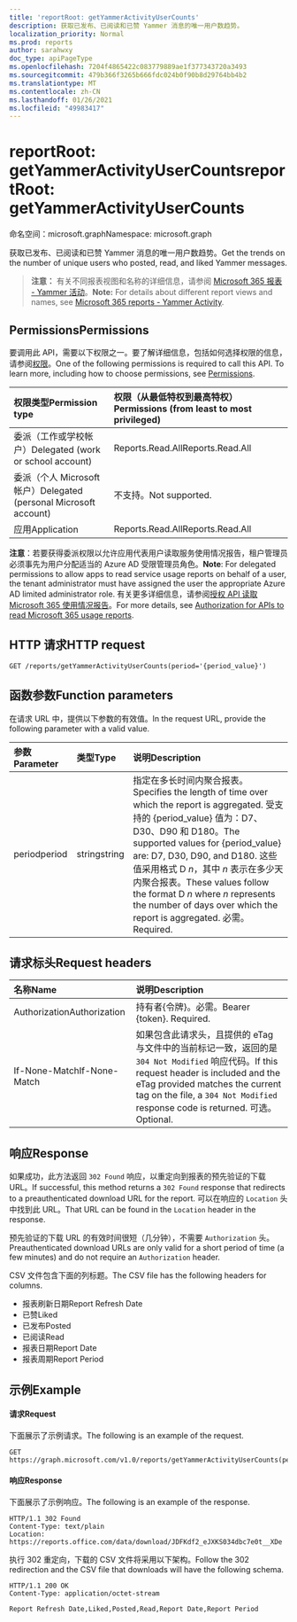 ```yaml
---
title: 'reportRoot: getYammerActivityUserCounts'
description: 获取已发布、已阅读和已赞 Yammer 消息的唯一用户数趋势。
localization_priority: Normal
ms.prod: reports
author: sarahwxy
doc_type: apiPageType
ms.openlocfilehash: 7204f4865422c083779889ae1f377343720a3493
ms.sourcegitcommit: 479b366f3265b666fdc024b0f90b8d29764bb4b2
ms.translationtype: MT
ms.contentlocale: zh-CN
ms.lasthandoff: 01/26/2021
ms.locfileid: "49983417"
---
```

# <a name="reportroot-getyammeractivityusercounts"></a><span data-ttu-id="a2fad-103">reportRoot: getYammerActivityUserCounts</span><span class="sxs-lookup"><span data-stu-id="a2fad-103">reportRoot: getYammerActivityUserCounts</span></span>

<span data-ttu-id="a2fad-104">命名空间：microsoft.graph</span><span class="sxs-lookup"><span data-stu-id="a2fad-104">Namespace: microsoft.graph</span></span>

<span data-ttu-id="a2fad-105">获取已发布、已阅读和已赞 Yammer 消息的唯一用户数趋势。</span><span class="sxs-lookup"><span data-stu-id="a2fad-105">Get the trends on the number of unique users who posted, read, and liked Yammer messages.</span></span>

> <span data-ttu-id="a2fad-106">**注意：** 有关不同报表视图和名称的详细信息，请参阅 [Microsoft 365 报表 - Yammer 活动](https://support.office.com/client/Yammer-activity-c7c9f938-5b8e-4d52-b1a2-c7c32cb2312a)。</span><span class="sxs-lookup"><span data-stu-id="a2fad-106">**Note:** For details about different report views and names, see [Microsoft 365 reports - Yammer Activity](https://support.office.com/client/Yammer-activity-c7c9f938-5b8e-4d52-b1a2-c7c32cb2312a).</span></span>

## <a name="permissions"></a><span data-ttu-id="a2fad-107">Permissions</span><span class="sxs-lookup"><span data-stu-id="a2fad-107">Permissions</span></span>

<span data-ttu-id="a2fad-p101">要调用此 API，需要以下权限之一。要了解详细信息，包括如何选择权限的信息，请参阅[权限](/graph/permissions-reference)。</span><span class="sxs-lookup"><span data-stu-id="a2fad-p101">One of the following permissions is required to call this API. To learn more, including how to choose permissions, see [Permissions](/graph/permissions-reference).</span></span>

| <span data-ttu-id="a2fad-110">权限类型</span><span class="sxs-lookup"><span data-stu-id="a2fad-110">Permission type</span></span>                        | <span data-ttu-id="a2fad-111">权限（从最低特权到最高特权）</span><span class="sxs-lookup"><span data-stu-id="a2fad-111">Permissions (from least to most privileged)</span></span> |
| :------------------------------------- | :--------------------------------------- |
| <span data-ttu-id="a2fad-112">委派（工作或学校帐户）</span><span class="sxs-lookup"><span data-stu-id="a2fad-112">Delegated (work or school account)</span></span>     | <span data-ttu-id="a2fad-113">Reports.Read.All</span><span class="sxs-lookup"><span data-stu-id="a2fad-113">Reports.Read.All</span></span>                         |
| <span data-ttu-id="a2fad-114">委派（个人 Microsoft 帐户）</span><span class="sxs-lookup"><span data-stu-id="a2fad-114">Delegated (personal Microsoft account)</span></span> | <span data-ttu-id="a2fad-115">不支持。</span><span class="sxs-lookup"><span data-stu-id="a2fad-115">Not supported.</span></span>                           |
| <span data-ttu-id="a2fad-116">应用</span><span class="sxs-lookup"><span data-stu-id="a2fad-116">Application</span></span>                            | <span data-ttu-id="a2fad-117">Reports.Read.All</span><span class="sxs-lookup"><span data-stu-id="a2fad-117">Reports.Read.All</span></span>                         |

<span data-ttu-id="a2fad-118">**注意**：若要获得委派权限以允许应用代表用户读取服务使用情况报告，租户管理员必须事先为用户分配适当的 Azure AD 受限管理员角色。</span><span class="sxs-lookup"><span data-stu-id="a2fad-118">**Note**: For delegated permissions to allow apps to read service usage reports on behalf of a user, the tenant administrator must have assigned the user the appropriate Azure AD limited administrator role.</span></span> <span data-ttu-id="a2fad-119">有关更多详细信息，请参阅[授权 API 读取 Microsoft 365 使用情况报告](/graph/reportroot-authorization)。</span><span class="sxs-lookup"><span data-stu-id="a2fad-119">For more details, see [Authorization for APIs to read Microsoft 365 usage reports](/graph/reportroot-authorization).</span></span>

## <a name="http-request"></a><span data-ttu-id="a2fad-120">HTTP 请求</span><span class="sxs-lookup"><span data-stu-id="a2fad-120">HTTP request</span></span>


<!-- { "blockType": "ignored" } --> 

```http
GET /reports/getYammerActivityUserCounts(period='{period_value}')
```

## <a name="function-parameters"></a><span data-ttu-id="a2fad-121">函数参数</span><span class="sxs-lookup"><span data-stu-id="a2fad-121">Function parameters</span></span>

<span data-ttu-id="a2fad-122">在请求 URL 中，提供以下参数的有效值。</span><span class="sxs-lookup"><span data-stu-id="a2fad-122">In the request URL, provide the following parameter with a valid value.</span></span>

| <span data-ttu-id="a2fad-123">参数</span><span class="sxs-lookup"><span data-stu-id="a2fad-123">Parameter</span></span> | <span data-ttu-id="a2fad-124">类型</span><span class="sxs-lookup"><span data-stu-id="a2fad-124">Type</span></span>   | <span data-ttu-id="a2fad-125">说明</span><span class="sxs-lookup"><span data-stu-id="a2fad-125">Description</span></span>                              |
| :-------- | :----- | :--------------------------------------- |
| <span data-ttu-id="a2fad-126">period</span><span class="sxs-lookup"><span data-stu-id="a2fad-126">period</span></span>    | <span data-ttu-id="a2fad-127">string</span><span class="sxs-lookup"><span data-stu-id="a2fad-127">string</span></span> | <span data-ttu-id="a2fad-128">指定在多长时间内聚合报表。</span><span class="sxs-lookup"><span data-stu-id="a2fad-128">Specifies the length of time over which the report is aggregated.</span></span> <span data-ttu-id="a2fad-129">受支持的 {period_value} 值为：D7、D30、D90 和 D180。</span><span class="sxs-lookup"><span data-stu-id="a2fad-129">The supported values for {period_value} are: D7, D30, D90, and D180.</span></span> <span data-ttu-id="a2fad-130">这些值采用格式 D *n*，其中 *n* 表示在多少天内聚合报表。</span><span class="sxs-lookup"><span data-stu-id="a2fad-130">These values follow the format D *n* where *n* represents the number of days over which the report is aggregated.</span></span> <span data-ttu-id="a2fad-131">必需。</span><span class="sxs-lookup"><span data-stu-id="a2fad-131">Required.</span></span> |

## <a name="request-headers"></a><span data-ttu-id="a2fad-132">请求标头</span><span class="sxs-lookup"><span data-stu-id="a2fad-132">Request headers</span></span>

| <span data-ttu-id="a2fad-133">名称</span><span class="sxs-lookup"><span data-stu-id="a2fad-133">Name</span></span>          | <span data-ttu-id="a2fad-134">说明</span><span class="sxs-lookup"><span data-stu-id="a2fad-134">Description</span></span>                              |
| :------------ | :--------------------------------------- |
| <span data-ttu-id="a2fad-135">Authorization</span><span class="sxs-lookup"><span data-stu-id="a2fad-135">Authorization</span></span> | <span data-ttu-id="a2fad-p104">持有者{令牌}。必需。</span><span class="sxs-lookup"><span data-stu-id="a2fad-p104">Bearer {token}. Required.</span></span>                |
| <span data-ttu-id="a2fad-138">If-None-Match</span><span class="sxs-lookup"><span data-stu-id="a2fad-138">If-None-Match</span></span> | <span data-ttu-id="a2fad-139">如果包含此请求头，且提供的 eTag 与文件中的当前标记一致，返回的是 `304 Not Modified` 响应代码。</span><span class="sxs-lookup"><span data-stu-id="a2fad-139">If this request header is included and the eTag provided matches the current tag on the file, a `304 Not Modified` response code is returned.</span></span> <span data-ttu-id="a2fad-140">可选。</span><span class="sxs-lookup"><span data-stu-id="a2fad-140">Optional.</span></span> |

## <a name="response"></a><span data-ttu-id="a2fad-141">响应</span><span class="sxs-lookup"><span data-stu-id="a2fad-141">Response</span></span>

<span data-ttu-id="a2fad-142">如果成功，此方法返回 `302 Found` 响应，以重定向到报表的预先验证的下载 URL。</span><span class="sxs-lookup"><span data-stu-id="a2fad-142">If successful, this method returns a `302 Found` response that redirects to a preauthenticated download URL for the report.</span></span> <span data-ttu-id="a2fad-143">可以在响应的 `Location` 头中找到此 URL。</span><span class="sxs-lookup"><span data-stu-id="a2fad-143">That URL can be found in the `Location` header in the response.</span></span>

<span data-ttu-id="a2fad-144">预先验证的下载 URL 的有效时间很短（几分钟），不需要 `Authorization` 头。</span><span class="sxs-lookup"><span data-stu-id="a2fad-144">Preauthenticated download URLs are only valid for a short period of time (a few minutes) and do not require an `Authorization` header.</span></span>

<span data-ttu-id="a2fad-145">CSV 文件包含下面的列标题。</span><span class="sxs-lookup"><span data-stu-id="a2fad-145">The CSV file has the following headers for columns.</span></span>

- <span data-ttu-id="a2fad-146">报表刷新日期</span><span class="sxs-lookup"><span data-stu-id="a2fad-146">Report Refresh Date</span></span>
- <span data-ttu-id="a2fad-147">已赞</span><span class="sxs-lookup"><span data-stu-id="a2fad-147">Liked</span></span>
- <span data-ttu-id="a2fad-148">已发布</span><span class="sxs-lookup"><span data-stu-id="a2fad-148">Posted</span></span>
- <span data-ttu-id="a2fad-149">已阅读</span><span class="sxs-lookup"><span data-stu-id="a2fad-149">Read</span></span>
- <span data-ttu-id="a2fad-150">报表日期</span><span class="sxs-lookup"><span data-stu-id="a2fad-150">Report Date</span></span>
- <span data-ttu-id="a2fad-151">报表周期</span><span class="sxs-lookup"><span data-stu-id="a2fad-151">Report Period</span></span>

## <a name="example"></a><span data-ttu-id="a2fad-152">示例</span><span class="sxs-lookup"><span data-stu-id="a2fad-152">Example</span></span>

#### <a name="request"></a><span data-ttu-id="a2fad-153">请求</span><span class="sxs-lookup"><span data-stu-id="a2fad-153">Request</span></span>

<span data-ttu-id="a2fad-154">下面展示了示例请求。</span><span class="sxs-lookup"><span data-stu-id="a2fad-154">The following is an example of the request.</span></span>


<!--{
  "blockType": "ignored",
  "isComposable": true,
  "name": "reportroot_getyammeractivityusercounts"
}-->

```msgraph-interactive
GET https://graph.microsoft.com/v1.0/reports/getYammerActivityUserCounts(period='D7')
```


#### <a name="response"></a><span data-ttu-id="a2fad-155">响应</span><span class="sxs-lookup"><span data-stu-id="a2fad-155">Response</span></span>

<span data-ttu-id="a2fad-156">下面展示了示例响应。</span><span class="sxs-lookup"><span data-stu-id="a2fad-156">The following is an example of the response.</span></span>

<!-- {
  "blockType": "response",
  "truncated": true,
  "@odata.type": "microsoft.graph.report"
} -->

```http
HTTP/1.1 302 Found
Content-Type: text/plain
Location: https://reports.office.com/data/download/JDFKdf2_eJXKS034dbc7e0t__XDe
```

<span data-ttu-id="a2fad-157">执行 302 重定向，下载的 CSV 文件将采用以下架构。</span><span class="sxs-lookup"><span data-stu-id="a2fad-157">Follow the 302 redirection and the CSV file that downloads will have the following schema.</span></span>

<!-- { "blockType": "ignored" } --> 

```http
HTTP/1.1 200 OK
Content-Type: application/octet-stream

Report Refresh Date,Liked,Posted,Read,Report Date,Report Period
```
<!-- uuid: 8fcb5dbc-d5aa-4681-8e31-b001d5168d79 
2015-10-25 14:57:30 UTC -->
<!-- {
  "type": "#page.annotation",
  "description": "Example",
  "keywords": "",
  "section": "documentation",
  "tocPath": "",
  "suppressions": [
  ]
}-->

